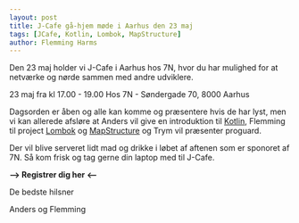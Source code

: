 ```yaml
---
layout: post
title: J-Cafe gå-hjem møde i Aarhus den 23 maj
tags: [JCafe, Kotlin, Lombok, MapStructure]
author: Flemming Harms
---
```


Den 23 maj holder vi J-Cafe i Aarhus hos 7N, hvor du har mulighed for at netværke og nørde sammen med andre udviklere.

23 maj fra kl 17.00 - 19.00 Hos 7N - Søndergade 70, 8000 Aarhus 

Dagsorden er åben og alle kan komme og præsentere hvis de har lyst, men vi kan allerede afsløre at Anders vil give en introduktion til [Kotlin][38], Flemming til project [Lombok][39] og [MapStructure][40] og Trym vil præsenter proguard.

Der vil blive serveret lidt mad og drikke i løbet af aftenen som er sponoret af 7N. Så kom frisk og tag gerne din laptop med til J-Cafe.

**\--> Registrer dig her <\--**

De bedste hilsner

Anders og Flemming

[35]: https://javagruppen.dk/56-arrangementer/arrangementer-2018/379-j-cafe-ga-hjem-mode-i-aarhus
[37]: https://goo.gl/maps/pDYhjCBFLDx
[38]: https://kotlinlang.org/
[39]: https://projectlombok.org/
[40]: http://mapstruct.org/
